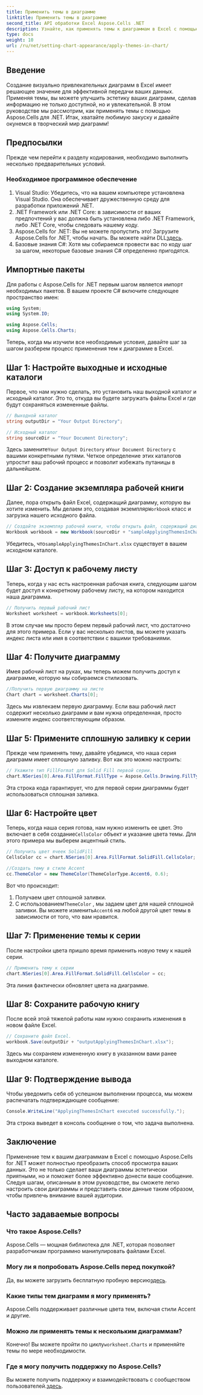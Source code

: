 ```yaml
---
title: Применить темы в диаграмме
linktitle: Применить темы в диаграмме
second_title: API обработки Excel Aspose.Cells .NET
description: Узнайте, как применять темы к диаграммам в Excel с помощью Aspose.Cells для .NET с помощью нашего простого пошагового руководства. Улучшите представление данных.
type: docs
weight: 10
url: /ru/net/setting-chart-appearance/apply-themes-in-chart/
---
```

## Введение

Создание визуально привлекательных диаграмм в Excel имеет решающее значение для эффективной передачи ваших данных. Применяя темы, вы можете улучшить эстетику ваших диаграмм, сделав информацию не только доступной, но и увлекательной. В этом руководстве мы рассмотрим, как применять темы с помощью Aspose.Cells для .NET. Итак, хватайте любимую закуску и давайте окунемся в творческий мир диаграмм!

## Предпосылки

Прежде чем перейти к разделу кодирования, необходимо выполнить несколько предварительных условий.

### Необходимое программное обеспечение

1. Visual Studio: Убедитесь, что на вашем компьютере установлена Visual Studio. Она обеспечивает дружественную среду для разработки приложений .NET.
2. .NET Framework или .NET Core: в зависимости от ваших предпочтений у вас должна быть установлена либо .NET Framework, либо .NET Core, чтобы следовать нашему коду.
3.  Aspose.Cells for .NET: Вы не можете пропустить это! Загрузите Aspose.Cells for .NET, чтобы начать. Вы можете найти DLL[здесь](https://releases.aspose.com/cells/net/).
4. Базовые знания C#: Хотя мы собираемся провести вас по коду шаг за шагом, некоторые базовые знания C# определенно пригодятся.

## Импортные пакеты

Для работы с Aspose.Cells for .NET первым шагом является импорт необходимых пакетов. В вашем проекте C# включите следующее пространство имен:

```csharp
using System;
using System.IO;

using Aspose.Cells;
using Aspose.Cells.Charts;
```

Теперь, когда мы изучили все необходимые условия, давайте шаг за шагом разберем процесс применения тем к диаграмме в Excel.

## Шаг 1: Настройте выходные и исходные каталоги

Первое, что нам нужно сделать, это установить наш выходной каталог и исходный каталог. Это то, откуда вы будете загружать файлы Excel и где будут сохраняться измененные файлы.

```csharp
// Выходной каталог
string outputDir = "Your Output Directory";

// Исходный каталог
string sourceDir = "Your Document Directory";
```

 Здесь замените`Your Output Directory` и`Your Document Directory` с вашими конкретными путями. Четкое определение этих каталогов упростит ваш рабочий процесс и позволит избежать путаницы в дальнейшем.

## Шаг 2: Создание экземпляра рабочей книги

 Далее, пора открыть файл Excel, содержащий диаграмму, которую вы хотите изменить. Мы делаем это, создавая экземпляр`Workbook` класс и загрузка нашего исходного файла.

```csharp
// Создайте экземпляр рабочей книги, чтобы открыть файл, содержащий диаграмму.
Workbook workbook = new Workbook(sourceDir + "sampleApplyingThemesInChart.xlsx");
```

 Убедитесь, что`sampleApplyingThemesInChart.xlsx` существует в вашем исходном каталоге.

## Шаг 3: Доступ к рабочему листу

Теперь, когда у нас есть настроенная рабочая книга, следующим шагом будет доступ к конкретному рабочему листу, на котором находится наша диаграмма. 

```csharp
// Получить первый рабочий лист
Worksheet worksheet = workbook.Worksheets[0];
```

В этом случае мы просто берем первый рабочий лист, что достаточно для этого примера. Если у вас несколько листов, вы можете указать индекс листа или имя в соответствии с вашими требованиями.

## Шаг 4: Получите диаграмму

Имея рабочий лист на руках, мы теперь можем получить доступ к диаграмме, которую мы собираемся стилизовать.

```csharp
//Получить первую диаграмму на листе
Chart chart = worksheet.Charts[0];
```

Здесь мы извлекаем первую диаграмму. Если ваш рабочий лист содержит несколько диаграмм и вам нужна определенная, просто измените индекс соответствующим образом.

## Шаг 5: Примените сплошную заливку к серии

Прежде чем применять тему, давайте убедимся, что наша серия диаграмм имеет сплошную заливку. Вот как это можно настроить:

```csharp
// Укажите тип FillFormat для Solid Fill первой серии.
chart.NSeries[0].Area.FillFormat.FillType = Aspose.Cells.Drawing.FillType.Solid;
```

Эта строка кода гарантирует, что для первой серии диаграммы будет использоваться сплошная заливка.

## Шаг 6: Настройте цвет

 Теперь, когда наша серия готова, нам нужно изменить ее цвет. Это включает в себя создание`CellsColor` объект и указание цвета темы. Для этого примера мы выберем акцентный стиль.

```csharp
// Получить цвет ячеек SolidFill
CellsColor cc = chart.NSeries[0].Area.FillFormat.SolidFill.CellsColor;

//Создать тему в стиле Accent
cc.ThemeColor = new ThemeColor(ThemeColorType.Accent6, 0.6);
```

Вот что происходит:
1. Получаем цвет сплошной заливки.
2.  С использованием`ThemeColor` , мы задаем цвет для нашей сплошной заливки. Вы можете изменить`Accent6` на любой другой цвет темы в зависимости от того, что вам нравится.

## Шаг 7: Применение темы к серии

После настройки цвета пришло время применить новую тему к нашей серии. 

```csharp
// Применить тему к серии
chart.NSeries[0].Area.FillFormat.SolidFill.CellsColor = cc;
```

Эта линия фактически обновляет цвета на диаграмме. 

## Шаг 8: Сохраните рабочую книгу

После всей этой тяжелой работы нам нужно сохранить изменения в новом файле Excel.

```csharp
// Сохраните файл Excel.
workbook.Save(outputDir + "outputApplyingThemesInChart.xlsx");
```

Здесь мы сохраняем измененную книгу в указанном вами ранее выходном каталоге. 

## Шаг 9: Подтверждение вывода

Чтобы уведомить себя об успешном выполнении процесса, мы можем распечатать подтверждающее сообщение:

```csharp
Console.WriteLine("ApplyingThemesInChart executed successfully.");
```

Эта строка выведет в консоль сообщение о том, что задача выполнена.

## Заключение

Применение тем к вашим диаграммам в Excel с помощью Aspose.Cells for .NET может полностью преобразить способ просмотра ваших данных. Это не только сделает ваши диаграммы эстетически приятными, но и поможет более эффективно донести ваше сообщение. Следуя шагам, описанным в этом руководстве, вы сможете легко настроить свои диаграммы и представить свои данные таким образом, чтобы привлечь внимание вашей аудитории.

## Часто задаваемые вопросы

### Что такое Aspose.Cells?
Aspose.Cells — мощная библиотека для .NET, которая позволяет разработчикам программно манипулировать файлами Excel.

### Могу ли я попробовать Aspose.Cells перед покупкой?
 Да, вы можете загрузить бесплатную пробную версию[здесь](https://releases.aspose.com/).

### Какие типы тем диаграмм я могу применять?
Aspose.Cells поддерживает различные цвета тем, включая стили Accent и другие.

### Можно ли применять темы к нескольким диаграммам?
 Конечно! Вы можете пройти по циклу`worksheet.Charts` и применяйте темы по мере необходимости.

### Где я могу получить поддержку по Aspose.Cells?
 Вы можете получить поддержку и взаимодействовать с сообществом пользователей.[здесь](https://forum.aspose.com/c/cells/9).